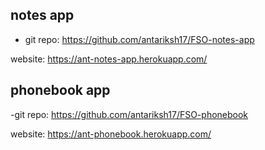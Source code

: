 ## notes app

- git repo: https://github.com/antariksh17/FSO-notes-app

website: https://ant-notes-app.herokuapp.com/

## phonebook app

-git repo: https://github.com/antariksh17/FSO-phonebook

website: https://ant-phonebook.herokuapp.com/